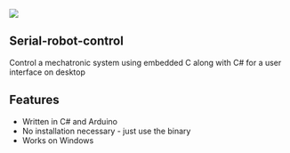 
 ![](https://i.imgur.com/Jisyg2c.pngraw=true)

## Serial-robot-control
 Control a mechatronic system using embedded C along with C# for a user interface on desktop

## Features

- Written in C# and Arduino
- No installation necessary - just use the binary
- Works on Windows


